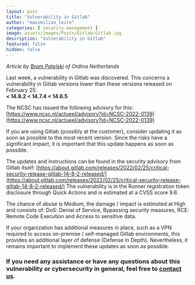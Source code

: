 ```yaml
---
layout: post
title: "Vulnerability in Gitlab"
author: "maximilian_leire"
categories: [ security-management ]
image: assets/images/Posts/Gitlab/Gitlab.jpg
description: "Vulnerability in Gitlab"
featured: false
hidden: false
---
```


*Article by [Bram Patelski](https://www.linkedin.com/in/brampatelski) of Ordina Netherlands*

Last week, a vulnerability in Gitlab was discovered. This concerns a vulnerability in Gitlab versions lower than these versions released on February 25:<br>
**< 14.8.2 < 14.7.4 < 14.6.5**

The NCSC has issued the following advisory for this: [https://www.ncsc.nl/actueel/advisory?id=NCSC-2022-0139](https://www.ncsc.nl/actueel/advisory?id=NCSC-2022-0139)
<br>

If you are using Gitlab (possibly at the customer), consider updating it as soon as possible to the most recent version. Since the risks have a significant impact, it is important that this update happens as soon as possible.

The updates and instructions can be found in the security advisory from Gitlab itself: [https://about.gitlab.com/releases/2022/02/25/critical-security-release-gitlab-14-8-2-released/](https://about.gitlab.com/releases/2022/02/25/critical-security-release-gitlab-14-8-2-released/)
The vulnerability is in the Runner registration token disclosure through Quick Actions and is estimated at a CVSS score 9.6.
<br>

The chance of abuse is Medium, the damage / impact is estimated at High and consists of: DoS: Denial of Service, Bypassing security measures, RCE: Remote Code Execution and Access to sensitive data.

If your organization has additional measures in place, such as a VPN required to access on-premise / self-managed Gitlab environments, this provides an additional layer of defense (Defense in Depth). Nevertheless, it remains important to implement these updates as soon as possible.

### If you need any assistance or have any questions about this vulnerability or cybersecurity in general, feel free to [contact us](https://www.ordina.be/diensten/security-and-privacy/).